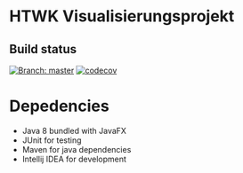 # HTWK Visualisierungsprojekt

## Build status

[![Branch: master](https://travis-ci.org/floric/HTWK_Visu.svg?branch=master)](https://travis-ci.org/floric/HTWK_Visu) [![codecov](https://codecov.io/gh/floric/HTWK_Visu/branch/master/graph/badge.svg)](https://codecov.io/gh/floric/HTWK_Visu)

# Depedencies

* Java 8 bundled with JavaFX
* JUnit for testing
* Maven for java dependencies
* Intellij IDEA for development
